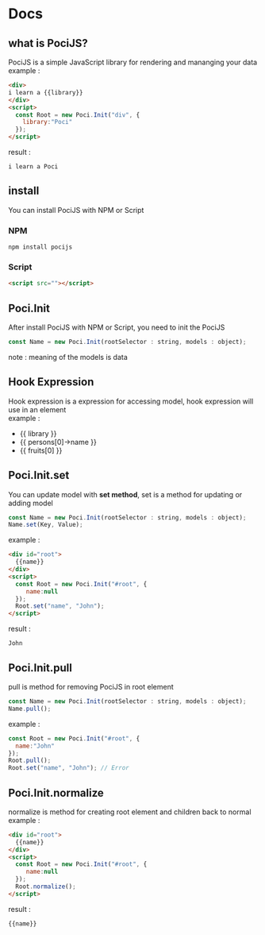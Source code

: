# Docs
## what is PociJS?
PociJS is a simple JavaScript library for rendering and mananging your data   
example :
```html
<div>
i learn a {{library}}
</div>
<script>
  const Root = new Poci.Init("div", {
    library:"Poci"
  });
</script>
```  
result :
```
i learn a Poci
```

## install
You can install PociJS with NPM or Script  
### NPM
```
npm install pocijs
```

### Script
```html
<script src=""></script>
```

## Poci.Init
After install PociJS with NPM or Script, you need to init the PociJS   
```js
const Name = new Poci.Init(rootSelector : string, models : object);
```  
note : meaning of the models is data  

## Hook Expression
Hook expression is a expression for accessing model, hook expression will use in an element   
example :
- {{ library }}
- {{ persons[0]->name }}
- {{ fruits[0] }}  

## Poci.Init.set
You can update model with **set method**, set is a method for updating or adding model  
```js
const Name = new Poci.Init(rootSelector : string, models : object);
Name.set(Key, Value);
```  
example :
```html
<div id="root">
  {{name}}
</div>
<script>
  const Root = new Poci.Init("#root", {
     name:null
  });
  Root.set("name", "John");
</script>
```  
result :
```
John
```  

## Poci.Init.pull
pull is method for removing PociJS in root element  
```js
const Name = new Poci.Init(rootSelector : string, models : object);
Name.pull();
```  
example :
```js
const Root = new Poci.Init("#root", {
  name:"John"
});
Root.pull();
Root.set("name", "John"); // Error
```

## Poci.Init.normalize
normalize is method for creating root element and children back to normal  
example :
```html
<div id="root">
  {{name}}
</div>
<script>
  const Root = new Poci.Init("#root", {
     name:null
  });
  Root.normalize();
</script>
```  
result :
```
{{name}}
```  
